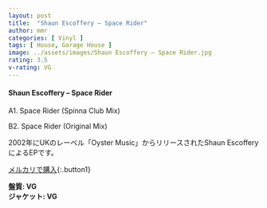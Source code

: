 ```yaml
---
layout: post
title:  "Shaun Escoffery – Space Rider"
author: mmr
categories: [ Vinyl ]
tags: [ House, Garage House ]
image: ../assets/images/Shaun Escoffery – Space Rider.jpg
rating: 3.5
v-rating: VG
---
```


#### Shaun Escoffery – Space Rider

A1. Space Rider (Spinna Club Mix)

B2. Space Rider (Original Mix)

2002年にUKのレーベル「Oyster Music」からリリースされたShaun EscofferyによるEPです。


[メルカリで購入](https://jp.mercari.com/item/m27456659002){:.button1}

<div class="mt-4 mb-4 d-flex align-items-center">
<strong class="mr-1">盤質: VG</strong>
</div>
<div class="mt-4 mb-4 d-flex align-items-center">
<strong class="mr-1">ジャケット: VG</strong>
</div>

